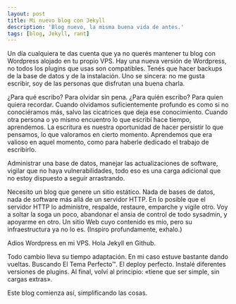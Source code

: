 ```yaml
---
layout: post
title: Mi nuevo blog con Jekyll
description: 'Blog nuevo, la misma buena vida de antes.'
tags: [blog, Jekyll, rant]
---
```



Un día cualquiera te das cuenta que ya no querés mantener tu blog con Wordpress alojado en tu propio VPS. Hay una nueva versión de Wordpress, no todos los plugins que usas son compatibles.  Tenés que hacer backups de la base de datos y de la instalación. Uno se sincera: no me gusta escribir, soy de las personas que disfrutan una buena charla.

¿Para qué escribo? Para olvidar sin pena. ¿Para quién escribo? Para quien quiera recordar.  Cuando olvidamos suficientemente profundo es como si no conociéramos más, salvo las cicatrices que deja ese conocimiento.  Cuando otra persona o yo mismo encuentro lo que escribí hace tiempo, aprendemos.  La escritura es nuestra oportunidad de hacer persistir lo que pensamos, lo que valoramos en cierto momento. Aprendemos que era valioso en aquel momento, como para haberle dedicado el trabajo de escribirlo.

Administrar una base de datos, manejar las actualizaciones de software, vigilar que no haya vulnerabilidades, todo eso es una carga adicional que no estoy dispuesto a seguir arrastrando.

Necesito un blog que genere un sitio estático.  Nada de bases de datos, nada de software más allá de un servidor HTTP.  En lo posible que el servidor HTTP lo administre, respalde, restaure, emparche y vigile otro.  Voy a soltar la soga un poco, abandonar el ansia de control de todo sysadmin, y apoyarme en otro.  Un sitio Web cuyo contenido es mío, pero su infraestructura ya no lo es. (Inspiro profundamente, exhalo.)

Adios Wordpress en mi VPS.  Hola Jekyll en Github.

Todo cambio lleva su tiempo adaptación.  En mi caso estuve bastante dando vueltas.  Buscando El Tema Perfecto™. El deploy perfecto.  Instalé diferentes versiones de plugins.  Al final, volví al principio: «tiene que ser simple, sin cargas extras».

Este blog comienza así, simplificando las cosas.
